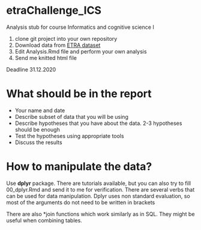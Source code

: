 # etraChallenge_ICS
Analysis stub for course Informatics and cognitive science I

1. clone git project into your own repository
2. Download data from [ETRA dataset](https://etra.acm.org/2019/challenge.html)
3. Edit Analysis.Rmd file and perform your own analysis
4. Send me knitted html file

Deadline 31.12.2020

# What should be in the report

* Your name and date
* Describe subset of data that you will be using
* Describe hypotheses that you have about the data. 2-3 hypotheses should be enough
* Test the hypotheses using appropriate tools
* Discuss the results

# How to manipulate the data?

Use **dplyr** package. There are tutorials available, but you can also try to fill 00_dplyr.Rmd and send it to me for verification. 
There are several verbs that can be used for data manipulation. Dplyr uses non standard evaluation, so most of the arguments do not need to be written in brackets

There are also *join functions which work similarly as in SQL. They might be useful when combining tables. 
